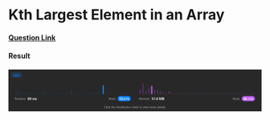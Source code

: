 # Kth Largest Element in an Array

#### [Question Link](https://leetcode.com/problems/kth-largest-element-in-an-array/)

#### Result
![result](Result.png)